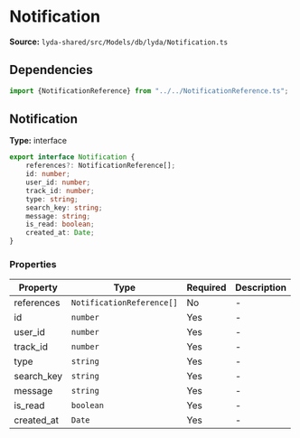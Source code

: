 # Notification

**Source:** `lyda-shared/src/Models/db/lyda/Notification.ts`

## Dependencies

```typescript
import {NotificationReference} from "../../NotificationReference.ts";
```

## Notification

**Type:** interface

```typescript
export interface Notification {
    references?: NotificationReference[];
    id: number;
    user_id: number;
    track_id: number;
    type: string;
    search_key: string;
    message: string;
    is_read: boolean;
    created_at: Date;
}
```

### Properties

| Property | Type | Required | Description |
|----------|------|----------|-------------|
| references | `N​o​t​i​f​i​c​a​t​i​o​n​R​e​f​e​r​e​n​c​e[]` | No | - |
| id | `number` | Yes | - |
| user_id | `number` | Yes | - |
| track_id | `number` | Yes | - |
| type | `string` | Yes | - |
| search_key | `string` | Yes | - |
| message | `string` | Yes | - |
| is_read | `boolean` | Yes | - |
| created_at | `D​a​t​e` | Yes | - |

